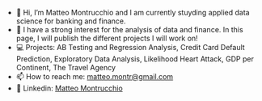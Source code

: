 - 👋 Hi, I’m Matteo Montrucchio and I am currently stuyding applied data science for banking and finance.
- 👀 I have a strong interest for the analysis of data and finance. In this page, I will publish the different projects I will work on!
- 💻 Projects: AB Testing and Regression Analysis, Credit Card Default Prediction, Exploratory Data Analysis, Likelihood Heart Attack, GDP per Continent, The Travel Agency
- 📫 How to reach me: matteo.montr@gmail.com
- 📱 Linkedin: [Matteo Montrucchio](https://www.linkedin.com/in/matteo-montrucchio-4679a21ba/)
